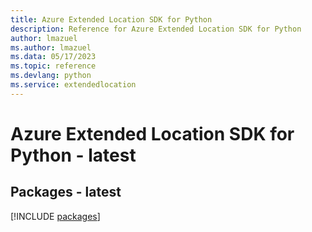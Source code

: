 ```yaml
---
title: Azure Extended Location SDK for Python
description: Reference for Azure Extended Location SDK for Python
author: lmazuel
ms.author: lmazuel
ms.data: 05/17/2023
ms.topic: reference
ms.devlang: python
ms.service: extendedlocation
---
```

# Azure Extended Location SDK for Python - latest
## Packages - latest
[!INCLUDE [packages](extended-location-index.md)]